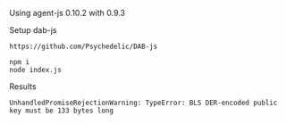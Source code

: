 

Using agent-js 0.10.2 with 0.9.3


Setup dab-js
```
https://github.com/Psychedelic/DAB-js
```

```
npm i
node index.js
```

Results
```
UnhandledPromiseRejectionWarning: TypeError: BLS DER-encoded public key must be 133 bytes long
```